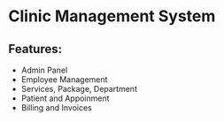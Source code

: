 # Clinic Management System

## Features:
- Admin Panel
- Employee Management
- Services, Package, Department
- Patient and Appoinment
- Billing and Invoices
 
